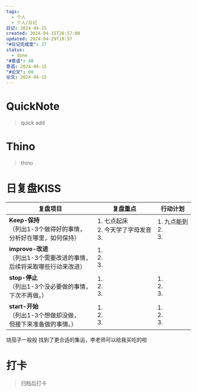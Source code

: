 ```yaml
---
tags:
  - 个人
  - 个人/日记
日记: 2024-04-15
created: 2024-04-15T20:57:00
updated: 2024-04-29T10:57
"#日记完成度": 27
status:
  - done
"#意语": 40
意语: 2024-04-15
"#论文": 60
论文: 2024-04-15
---
```

# QuickNote
> quick add

# Thino
> thino

# 日复盘KISS
| **复盘项目**                                             | **复盘重点**                      | **行动计划**              |
| ---------------------------------------------------- | ----------------------------- | --------------------- |
| **Keep-保持**<br>（列出1-3个做得好的事情，<br>   分析好在哪里，如何保持）     | 1.  七点起床<br>2. 今天学了字母发音<br>3. | 1.  九点能到<br>2. <br>3. |
| **improve-改进**<br>（列出1-3个需要改进的事情，<br>  后续将采取哪些行动来改进） | 1.  <br>2. <br>3.             |                       |
| **stop-停止**<br>（列出1-3个没必要做的事情，<br>下次不再做。）            | 1.  <br>2. <br>3.             | 1.  <br>2. <br>3.     |
| **start-开始**<br>（列出1-3个想做却没做，<br>但接下来准备做的事情。）        | 1.  <br>2. <br>3.             | 1.  <br>2. <br>3.     |

烧茄子一般般
找到了更合适的集运，李老师可以给我买吃的啦


# 打卡
> 归档后打卡


